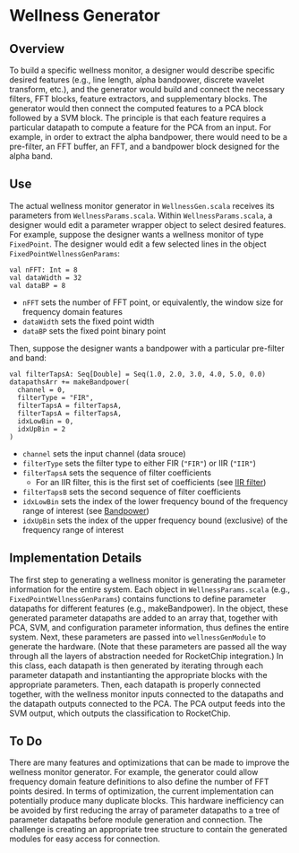 # Wellness Generator

## Overview
To build a specific wellness monitor, a designer would describe specific desired features (e.g., line length, alpha bandpower, discrete wavelet transform, etc.), and the generator would build and connect the necessary filters, FFT blocks, feature extractors, and supplementary blocks. The generator would then connect the computed features to a PCA block followed by a SVM block. The principle is that each feature requires a particular datapath to compute a feature for the PCA from an input. For example, in order to extract the alpha bandpower, there would need to be a pre-filter, an FFT buffer, an FFT, and a bandpower block designed for the alpha band.

## Use
The actual wellness monitor generator in `WellnessGen.scala` receives its parameters from `WellnessParams.scala`. Within `WellnessParams.scala`, a designer would edit a parameter wrapper object to select desired features. For example, suppose the designer wants a wellness monitor of type `FixedPoint`. The designer would edit a few selected lines in the object `FixedPointWellnessGenParams`:
```
val nFFT: Int = 8
val dataWidth = 32
val dataBP = 8
```
* `nFFT` sets the number of FFT point, or equivalently, the window size for frequency domain features
* `dataWidth` sets the fixed point width
* `dataBP` sets the fixed point binary point

Then, suppose the designer wants a bandpower with a particular pre-filter and band:
```
val filterTapsA: Seq[Double] = Seq(1.0, 2.0, 3.0, 4.0, 5.0, 0.0)
datapathsArr += makeBandpower(
  channel = 0,
  filterType = "FIR",
  filterTapsA = filterTapsA,
  filterTapsA = filterTapsA,
  idxLowBin = 0,
  idxUpBin = 2
)
```
* `channel` sets the input channel (data srouce)
* `filterType` sets the filter type to either FIR (`"FIR"`) or IIR (`"IIR"`)
* `filterTapsA` sets the sequence of filter coefficients
  * For an IIR filter, this is the first set of coefficients (see [IIR filter](https://github.com/ucberkeley-ee290c/fa18-wellness-monitor/blob/master/doc/iir.md))
* `filterTapsB` sets the second sequence of filter coefficients
* `idxLowBin` sets the index of the lower frequency bound of the frequency range of interest (see [Bandpower](https://github.com/ucberkeley-ee290c/fa18-wellness-monitor/blob/master/doc/bandpower.md))
* `idxUpBin` sets the index of the upper frequency bound (exclusive) of the frequency range of interest

## Implementation Details
The first step to generating a wellness monitor is generating the parameter information for the entire system. Each object in `WellnessParams.scala` (e.g., `FixedPointWellnessGenParams`) contains functions to define parameter datapaths for different features (e.g., makeBandpower). In the object, these generated parameter datapaths are added to an array that, together with PCA, SVM, and configuration parameter information, thus defines the entire system.
Next, these parameters are passed into `wellnessGenModule` to generate the hardware. (Note that these parameters are passed all the way through all the layers of abstraction needed for RocketChip integration.) In this class, each datapath is then generated by iterating through each parameter datapath and instantianting the appropriate blocks with the appropriate parameters. Then, each datapath is properly connected together, with the wellness monitor inputs connected to the datapaths and the datapath outputs connected to the PCA. The PCA output feeds into the SVM output, which outputs the classification to RocketChip.

## To Do
There are many features and optimizations that can be made to improve the wellness monitor generator. For example, the generator could allow frequency domain feature definitions to also define the number of FFT points desired. In terms of optimization, the current implementation can potentially produce many duplicate blocks. This hardware inefficiency can be avoided by first reducing the array of parameter datapaths to a tree of parameter datapaths before module generation and connection. The challenge is creating an appropriate tree structure to contain the generated modules for easy access for connection.
